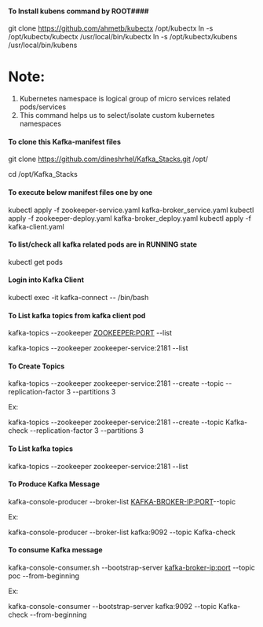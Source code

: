 #### To Install kubens command by ROOT#### 

git clone https://github.com/ahmetb/kubectx /opt/kubectx
ln -s /opt/kubectx/kubectx /usr/local/bin/kubectx
ln -s /opt/kubectx/kubens /usr/local/bin/kubens

Note:
====

1. Kubernetes namespace is logical group of micro services related pods/services
2. This command helps us to select/isolate custom kubernetes namespaces


#### To clone this Kafka-manifest files #### 

git clone https://github.com/dineshrhel/Kafka_Stacks.git /opt/

cd /opt/Kafka_Stacks

#### To execute below manifest files one by one #### 

kubectl apply -f zookeeper-service.yaml kafka-broker_service.yaml
kubectl apply -f zookeeper-deploy.yaml kafka-broker_deploy.yaml
kubectl apply -f kafka-client.yaml


#### To list/check all kafka related pods are in RUNNING state #### 

kubectl get pods



#### Login into Kafka Client #####

kubectl exec -it kafka-connect -- /bin/bash


#### To List kafka topics from kafka client pod #### 

kafka-topics --zookeeper <ZOOKEEPER:PORT> --list

kafka-topics --zookeeper zookeeper-service:2181 --list


#### To Create Topics #### 
kafka-topics --zookeeper zookeeper-service:2181 --create --topic <TOPIC-NAME> --replication-factor 3 --partitions 3

Ex:

kafka-topics --zookeeper zookeeper-service:2181 --create --topic Kafka-check --replication-factor 3 --partitions 3


#### To List kafka topics #### 
kafka-topics --zookeeper zookeeper-service:2181 --list

#### To Produce Kafka Message #### 

kafka-console-producer --broker-list  <KAFKA-BROKER-IP:PORT>--topic <TOPIC-NAME>

Ex:

kafka-console-producer --broker-list kafka:9092 --topic Kafka-check

#### To consume Kafka message #### 

kafka-console-consumer.sh --bootstrap-server <kafka-broker-ip:port> --topic poc --from-beginning

Ex:

kafka-console-consumer --bootstrap-server kafka:9092 --topic Kafka-check --from-beginning
